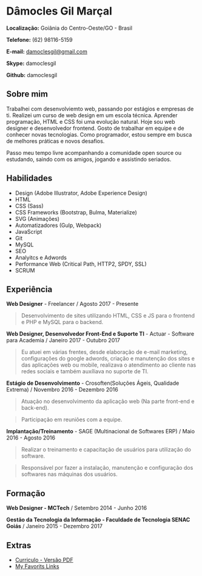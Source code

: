 # Dâmocles Gil Marçal

**Localização:** Goiânia do Centro-Oeste/GO - Brasil

**Telefone:** (62) 98116-5159

**E-mail:** damoclesgil@gmail.com

**Skype:** damoclesgil

**Github:** damoclesgil

## Sobre mim

Trabalhei com  desenvolviemto web, passando por estágios e empresas de ti. Realizei um curso de web design em um escola técnica. Aprender programação, HTML e CSS foi uma evolução natural. Hoje sou web designer e desenvolvedor frontend. Gosto de trabalhar em equipe e de conhecer novas tecnologias. Como programador, estou sempre em busca de melhores práticas e novos desafios.

Passo meu tempo livre acompanhando a comunidade open source ou estudando, saindo com os amigos, jogando e assistindo seriados.

## Habilidades

- Design (Adobe Illustrator, Adobe Experience Design)
- HTML
- CSS (Sass)
- CSS Frameworks (Bootstrap, Bulma, Materialize)
- SVG (Animações)
- Automatizadores (Gulp, Webpack)
- JavaScript
- Git
- MySQL
- SEO
- Analyitcs e Adwords
- Performance Web (Critical Path, HTTP2, SPDY, SSL)
- SCRUM

## Experiência

**Web Designer** - Freelancer / Agosto 2017 - Presente

> Desenvolvimento de sites utilizando HTML, CSS e JS para o frontend e PHP e MySQL para o backend.

**Web Designer, Desenvolvedor Front-End e Suporte TI** - Actuar - Software para Academia / Janeiro 2017 - Outubro 2017

> Eu atuei em várias frentes, desde elaboração de e-mail marketing, configurações do google adwords, criação e manutenção dos sites e das aplicações web ou mobile, realizava o atendimento ao cliente nas redes sociais e também auxíliava no suporte de TI.

**Estágio de Desenvolvimento** - Crosoften(Soluções Ágeis, Qualidade Extrema) / Novembro 2016 - Dezembro 2016

> Atuação no desenvolvimento da aplicação web (Na parte front-end e back-end).

> Participação em reuniões com a equipe.

**Implantação/Treinamento** - SAGE (Multinacional de Softwares ERP) / Maio 2016 - Agosto 2016

> Realizar o treinamento e capacitação de usuários para utilização do software.

> Responsável por fazer a instalação, manutenção e configuração dos softwares nas máquinas dos usuários.

## Formação

**Web Designer - MCTech** / Setembro 2014 - Junho 2016

**Gestão da Tecnologia da Informação - Faculdade de Tecnologia SENAC Goiás** / Janeiro 2015 - Dezembro 2017

## Extras

* [Curriculo - Versão PDF](https://damoclesgil.github.io/assets/files/CV_D%C3%A2mocles.pdf)
* [My Favorits Links](https://github.com/damoclesgil/favorites-links)